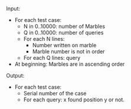 Input:
- For each test case:
    - N in 0..10000: number of Marbles
    - Q in 0..10000: number of queries
    - For each N lines:
        - Number written on marble
        - Marble number is not in order
    - For each Q lines: query
- At beginning: Marbles are in ascending order

Output:
- For each test case:
    - Serial number of the case
    - For each query: x found position y or not.

